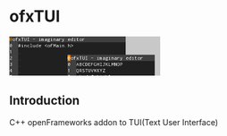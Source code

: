 ofxTUI
======

![ScreenShot](https://github.com/tanitta/ofxTUI/blob/master/ofxaddons_thumbnail.png)

Introduction
------------
C++ openFrameworks addon to TUI(Text User Interface)

